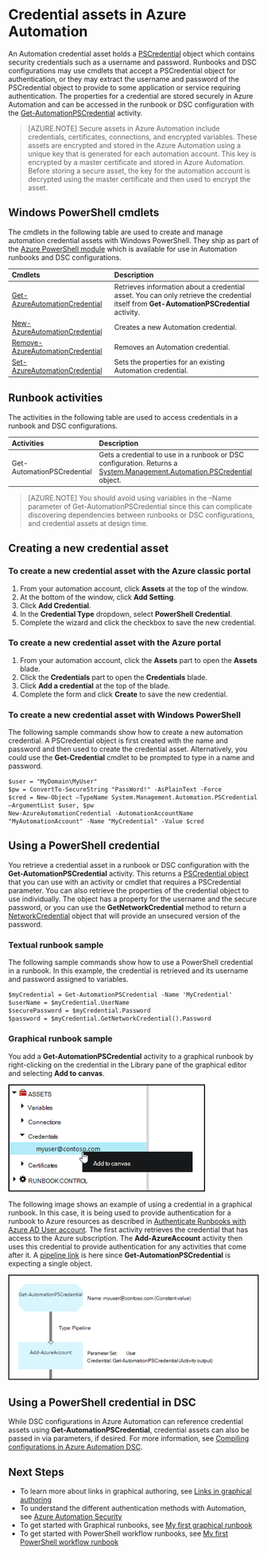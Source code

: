 <properties 
   pageTitle="Credential assets in Azure Automation | Microsoft Azure"
   description="Credential assets in Azure Automation contain security credentials that can be used to authenticate to resources accessed by the runbook or DSC configuration. This article describes how to create credential assets and use them in a runbook or DSC configuration."
   services="automation"
   documentationCenter=""
   authors="mgoedtel"
   manager="jwhit"
   editor="tysonn" />
<tags 
   ms.service="automation"
   ms.devlang="na"
   ms.topic="article"
   ms.tgt_pltfrm="na"
   ms.workload="infrastructure-services"
   ms.date="06/09/2016"
   ms.author="bwren" />

# <a name="credential-assets-in-azure-automation"></a>Credential assets in Azure Automation

An Automation credential asset holds a [PSCredential](http://msdn.microsoft.com/library/system.management.automation.pscredential)  object which contains security credentials such as a username and password. Runbooks and DSC configurations may use cmdlets that accept a PSCredential object for authentication, or they may extract the username and password of the PSCredential object to provide to some application or service requiring authentication. The properties for a credential are stored securely in Azure Automation and can be accessed in the runbook or DSC configuration with the [Get-AutomationPSCredential](http://msdn.microsoft.com/library/system.management.automation.pscredential.aspx) activity.

>[AZURE.NOTE] Secure assets in Azure Automation include credentials, certificates, connections, and encrypted variables. These assets are encrypted and stored in the Azure Automation using a unique key that is generated for each automation account. This key is encrypted by a master certificate and stored in Azure Automation. Before storing a secure asset, the key for the automation account is decrypted using the master certificate and then used to encrypt the asset. 

## <a name="windows-powershell-cmdlets"></a>Windows PowerShell cmdlets

The cmdlets in the following table are used to create and manage automation credential assets with Windows PowerShell.  They ship as part of the [Azure PowerShell module](../powershell-install-configure.md) which is available for use in Automation runbooks and DSC configurations.

|Cmdlets|Description|
|:---|:---|
|[Get-AzureAutomationCredential](http://msdn.microsoft.com/library/dn913781.aspx)|Retrieves information about a credential asset. You can only retrieve the credential itself from **Get-AutomationPSCredential** activity.|
|[New-AzureAutomationCredential](http://msdn.microsoft.com/library/azure/jj554330.aspx)|Creates a new Automation credential.|
|[Remove- AzureAutomationCredential](http://msdn.microsoft.com/library/azure/jj554330.aspx)|Removes an Automation credential.|
|[Set- AzureAutomationCredential](http://msdn.microsoft.com/library/azure/jj554330.aspx)|Sets the properties for an existing Automation credential.|

## <a name="runbook-activities"></a>Runbook activities

The activities in the following table are used to access credentials in a runbook and DSC configurations.

|Activities|Description|
|:---|:---|
|Get-AutomationPSCredential|Gets a credential to use in a runbook or DSC configuration. Returns a [System.Management.Automation.PSCredential](http://msdn.microsoft.com/library/system.management.automation.pscredential) object.|

>[AZURE.NOTE] You should avoid using variables in the –Name parameter of Get-AutomationPSCredential since this can complicate discovering dependencies between runbooks or DSC configurations, and credential assets at design time.

## <a name="creating-a-new-credential-asset"></a>Creating a new credential asset


### <a name="to-create-a-new-credential-asset-with-the-azure-classic-portal"></a>To create a new credential asset with the Azure classic portal

1. From your automation account, click **Assets** at the top of the window.
1. At the bottom of the window, click **Add Setting**.
1. Click **Add Credential**.
2. In the **Credential Type** dropdown, select **PowerShell Credential**.
1. Complete the wizard and click the checkbox to save the new credential.


### <a name="to-create-a-new-credential-asset-with-the-azure-portal"></a>To create a new credential asset with the Azure portal

1. From your automation account, click the **Assets** part to open the **Assets** blade.
1. Click the **Credentials** part to open the **Credentials** blade.
1. Click **Add a credential** at the top of the blade.
1. Complete the form and click **Create** to save the new credential.


### <a name="to-create-a-new-credential-asset-with-windows-powershell"></a>To create a new credential asset with Windows PowerShell

The following sample commands show how to create a new automation credential. A PSCredential object is first created with the name and password and then used to create the credential asset. Alternatively, you could use the **Get-Credential** cmdlet to be prompted to type in a name and password.

    $user = "MyDomain\MyUser"
    $pw = ConvertTo-SecureString "PassWord!" -AsPlainText -Force
    $cred = New-Object –TypeName System.Management.Automation.PSCredential –ArgumentList $user, $pw
    New-AzureAutomationCredential -AutomationAccountName "MyAutomationAccount" -Name "MyCredential" -Value $cred

## <a name="using-a-powershell-credential"></a>Using a PowerShell credential

You retrieve a credential asset in a runbook or DSC configuration with the **Get-AutomationPSCredential** activity. This returns a [PSCredential object](http://msdn.microsoft.com/library/system.management.automation.pscredential.aspx) that you can use with an activity or cmdlet that requires a PSCredential parameter. You can also retrieve the properties of the credential object to use individually. The object has a property for the username and the secure password, or you can use the **GetNetworkCredential** method to return a [NetworkCredential](http://msdn.microsoft.com/library/system.net.networkcredential.aspx) object that will provide an unsecured version of the password.

### <a name="textual-runbook-sample"></a>Textual runbook sample

The following sample commands show how to use a PowerShell credential in a runbook. In this example, the credential is retrieved and its username and password assigned to variables.

    $myCredential = Get-AutomationPSCredential -Name 'MyCredential'
    $userName = $myCredential.UserName
    $securePassword = $myCredential.Password
    $password = $myCredential.GetNetworkCredential().Password


### <a name="graphical-runbook-sample"></a>Graphical runbook sample

You add a **Get-AutomationPSCredential** activity to a graphical runbook by right-clicking on the credential in the Library pane of the graphical editor and selecting **Add to canvas**.


![Add credential to canvas](media/automation-credentials/credential-add-canvas.png)

The following image shows an example of using a credential in a graphical runbook.  In this case, it is being used to provide authentication for a runbook to Azure resources as described in [Authenticate Runbooks with Azure AD User account](automation-sec-configure-aduser-account.md).  The first activity retrieves the credential that has access to the Azure subscription.  The **Add-AzureAccount** activity then uses this credential to provide authentication for any activities that come after it.  A [pipeline link](automation-graphical-authoring-intro.md#links-and-workflow) is here since **Get-AutomationPSCredential** is expecting a single object.  

![Add credential to canvas](media/automation-credentials/get-credential.png)

## <a name="using-a-powershell-credential-in-dsc"></a>Using a PowerShell credential in DSC
While DSC configurations in Azure Automation can reference credential assets using **Get-AutomationPSCredential**, credential assets can also be passed in via parameters, if desired. For more information, see [Compiling configurations in Azure Automation DSC](automation-dsc-compile.md#credential-assets).

## <a name="next-steps"></a>Next Steps

- To learn more about links in graphical authoring, see [Links in graphical authoring](automation-graphical-authoring-intro.md#links-and-workflow)
- To understand the different authentication methods with Automation, see [Azure Automation Security](automation-security-overview.md)
- To get started with Graphical runbooks, see [My first graphical runbook](automation-first-runbook-graphical.md)
- To get started with PowerShell workflow runbooks, see [My first PowerShell workflow runbook](automation-first-runbook-textual.md) 

 
